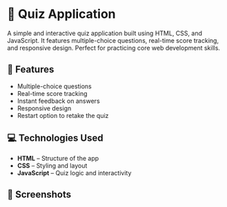 # 🧠 Quiz Application

A simple and interactive quiz application built using HTML, CSS, and JavaScript. It features multiple-choice questions, real-time score tracking, and responsive design. Perfect for practicing core web development skills.

## 🚀 Features
- Multiple-choice questions
- Real-time score tracking
- Instant feedback on answers
- Responsive design
- Restart option to retake the quiz

## 💻 Technologies Used
- **HTML** – Structure of the app  
- **CSS** – Styling and layout  
- **JavaScript** – Quiz logic and interactivity  

## 📸 Screenshots
 

